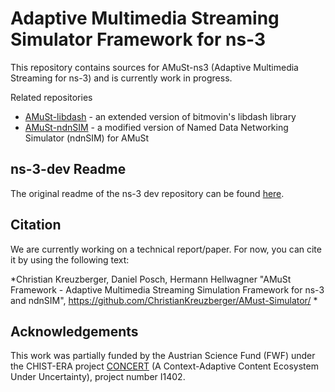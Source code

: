 # Adaptive Multimedia Streaming Simulator Framework for ns-3

This repository contains sources for AMuSt-ns3 (Adaptive Multimedia Streaming for ns-3) and is currently work in progress.

Related repositories
 * [AMuSt-libdash](https://github.com/ChristianKreuzberger/AMuSt-libdash) - an extended version of bitmovin's libdash library
 * [AMuSt-ndnSIM](https://github.com/ChristianKreuzberger/AMuSt-ndnSIM) - a modified version of Named Data Networking Simulator (ndnSIM) for AMuSt

## ns-3-dev Readme
The original readme of the ns-3 dev repository can be found [here](https://github.com/ChristianKreuzberger/AMuSt-ns3/blob/master/README).

## Citation
We are currently working on a technical report/paper. For now, you can cite it by using the following text:

*Christian Kreuzberger, Daniel Posch, Hermann Hellwagner "AMuSt Framework - Adaptive Multimedia Streaming Simulation Framework for ns-3 and ndnSIM", https://github.com/ChristianKreuzberger/AMust-Simulator/ *


## Acknowledgements
This work was partially funded by the Austrian Science Fund (FWF) under the CHIST-ERA project [CONCERT](http://www.concert-project.org/) 
(A Context-Adaptive Content Ecosystem Under Uncertainty), project number I1402.

